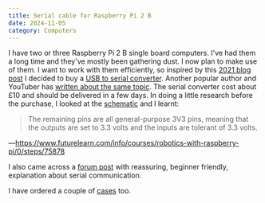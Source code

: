 ```yaml
---
title: Serial cable for Raspberry Pi 2 B
date: 2024-11-05
category: Computers
---
```


I have two or three Raspberry Pi 2 B single board computers. I've had them a
long time and they've mostly been gathering dust. I now plan to make use of
them. I want to work with them efficiently, so inspired by this [2021 blog post]
I decided to buy a [USB to serial converter]. Another popular author and YouTuber
has [written about the same topic]. The serial converter cost about £10 and should
be delivered in a few days. In doing a little research before the purchase, I looked
at the [schematic] and I learnt:

> The remaining pins are all general-purpose 3V3 pins, meaning that the outputs
> are set to 3.3 volts and the inputs are tolerant of 3.3 volts.

—<https://www.futurelearn.com/info/courses/robotics-with-raspberry-pi/0/steps/75878>

I also came across a [forum post] with reassuring, beginner friendly, explanation
about serial communication.

I have ordered a couple of [cases] too.

[cases]:
  https://shop.cyntech.co.uk/products/raspberry-pi-case-model-b-compatible
[forum post]: https://forums.raspberrypi.com/viewtopic.php?t=177360#p1130559
[schematic]:
  https://datasheets.raspberrypi.com/rpi2/raspberry-pi-2-b-reduced-schematics.pdf
[2021 blog post]:
  https://rickcarlino.com/2021/practices-that-make-raspberry-pi-work-easier.html
[USB to serial converter]:
  https://thepihut.com/products/usb-to-ttl-serial-cable-debug-console-cable-for-raspberry-pi
[written about the same topic]:
  https://www.jeffgeerling.com/blog/2021/attaching-raspberry-pis-serial-console-uart-debugging

<!--
Copyright 2024 Keith Maxwell
SPDX-License-Identifier: CC-BY-SA-4.0
-->
